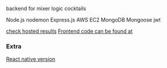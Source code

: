 backend for mixer logic cocktails

Node.js
nodemon
Express.js
AWS EC2
MongoDB
Mongoose
jwt

[check hosted results](https://mixer-logic-backend.fly.dev)
[Frontend code can be found at](https://github.com/pokumars/mixer-logic)

### Extra
[React native version](https://github.com/pokumars/metropolia-mixer-rn)